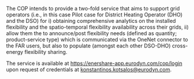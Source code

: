 The COP intends to provide a two-fold service that aims to support grid operators (i.e., in this case Pilot case for District Heating Operator (DHO) and the DSO) for i) obtaining comprehensive analytics on the installed flexibility and the spatio-temporal flexibility availability across their grids, ii) allow them the to announce/post flexibility needs (defined as quantity; product-service type) which is communicated via the OneNet connector to the FAR users, but also to populate (amongst each other DSO-DHO) cross-energy flexibility sharing.

The service is available at https://enershare-app.eurodyn.com/cop/login upon request of credentials at konstantinos.kotsalos@eurodyn.com.

